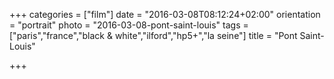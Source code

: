 +++
categories = ["film"]
date = "2016-03-08T08:12:24+02:00"
orientation = "portrait"
photo = "2016-03-08-pont-saint-louis"
tags = ["paris","france","black & white","ilford","hp5+","la seine"]
title = "Pont Saint-Louis"

+++
